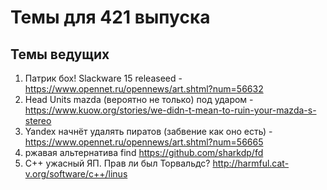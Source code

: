 # Темы для 421 выпуска

## Темы ведущих

1. Патрик бох! Slackware 15 releaseed - https://www.opennet.ru/opennews/art.shtml?num=56632
1. Head Units mazda (вероятно не только) под ударом - https://www.kuow.org/stories/we-didn-t-mean-to-ruin-your-mazda-s-stereo
1. Yandex начнёт удалять пиратов (забвение как оно есть) - https://www.opennet.ru/opennews/art.shtml?num=56665
1. ржавая альтернатива find https://github.com/sharkdp/fd
1. C++ ужасный ЯП. Прав ли был Торвальдс?  http://harmful.cat-v.org/software/c++/linus

